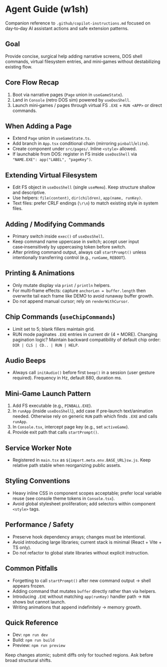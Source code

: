 # Agent Guide (w1sh)

Companion reference to `.github/copilot-instructions.md` focused on day‑to‑day AI assistant actions and safe extension patterns.

## Goal
Provide concise, surgical help adding narrative screens, DOS shell commands, virtual filesystem entries, and mini‑games without destabilizing existing flow.

## Core Flow Recap
1. Boot via narrative pages (`Page` union in `useGameState`).
2. Land in `Console` (retro DOS sim) powered by `useDosShell`.
3. Launch mini‑games / pages through virtual FS `.EXE` + `RUN <APP>` or direct commands.

## When Adding a Page
- Extend `Page` union in `useGameState.ts`.
- Add branch in `App.tsx` conditional chain (mirroring `pinball`/`elite`).
- Create component under `src/pages/`. Inline `<style>` allowed.
- If launchable from DOS: register in FS inside `useDosShell` via `"NAME.EXE": app("LABEL", "pageKey")`.

## Extending Virtual Filesystem
- Edit FS object in `useDosShell` (single `useMemo`). Keep structure shallow and descriptive.
- Use helpers: `file(content)`, `dir(children)`, `app(name, runKey)`.
- Text files: prefer CRLF endings (`\r\n`) to match existing style in system files.

## Adding / Modifying Commands
- Primary switch inside `exec()` of `useDosShell`.
- Keep command name uppercase in switch; accept user input case‑insensitively by uppercasing token before switch.
- After printing command output, always call `startPrompt()` unless intentionally transferring control (e.g., `runGame`, `REBOOT`).

## Printing & Animations
- Only mutate display via `print` / `println` helpers.
- For multi‑frame effects: capture `anchorLen = buffer.length` then overwrite tail each frame like DEMO to avoid runaway buffer growth.
- Do not append manual cursor; rely on `renderWithCursor`.

## Chip Commands (`useChipCommands`)
- Limit set to 5; blank fillers maintain grid.
- RUN mode paginates `.EXE` entries in current dir (4 + MORE). Changing pagination logic? Maintain backward compatibility of default chip order: `DIR | CLS | CD.. | RUN | HELP`.

## Audio Beeps
- Always call `initAudio()` before first `beep()` in a session (user gesture required). Frequency in Hz, default 880, duration ms.

## Mini‑Game Launch Pattern
1. Add FS executable (e.g., `PINBALL.EXE`).
2. In `runApp` (inside `useDosShell`), add case if pre‑launch text/animation needed. Otherwise rely on generic `RUN` path which finds `.EXE` and calls `runApp`.
3. In `Console.tsx`, intercept page key (e.g., set `activeGame`).
4. Provide exit path that calls `startPrompt()`.

## Service Worker Note
- Registered in `main.tsx` as `${import.meta.env.BASE_URL}sw.js`. Keep relative path stable when reorganizing public assets.

## Styling Conventions
- Heavy inline CSS in component scopes acceptable; prefer local variable reuse (see console theme tokens in `Console.tsx`).
- Avoid global stylesheet proliferation; add selectors within component `<style>` tags.

## Performance / Safety
- Preserve hook dependency arrays; changes must be intentional.
- Avoid introducing large libraries; current stack is minimal (React + Vite + TS only).
- Do not refactor to global state libraries without explicit instruction.

## Common Pitfalls
- Forgetting to call `startPrompt()` after new command output → shell appears frozen.
- Adding command that mutates `buffer` directly rather than via helpers.
- Introducing `.EXE` without matching `app(runKey)` handler path → `RUN` shows but cannot launch.
- Writing animations that append indefinitely → memory growth.

## Quick Reference
- Dev: `npm run dev`
- Build: `npm run build`
- Preview: `npm run preview`

Keep changes atomic; submit diffs only for touched regions. Ask before broad structural shifts.
